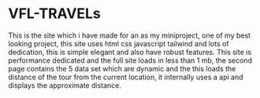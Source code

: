 # VFL-TRAVELs

This is the site which i have made for an as my miniproject, one of my best looking project, this site uses html css javascript tailwind and lots of dedication, this is simple elegant and also have robust features.
This site is performance dedicated and the full site loads in less than 1 mb, the second page contains the 5 data set which are dynamic and the this loads the distance of the tour from the current location, it internally uses a api and displays the approximate distance.
